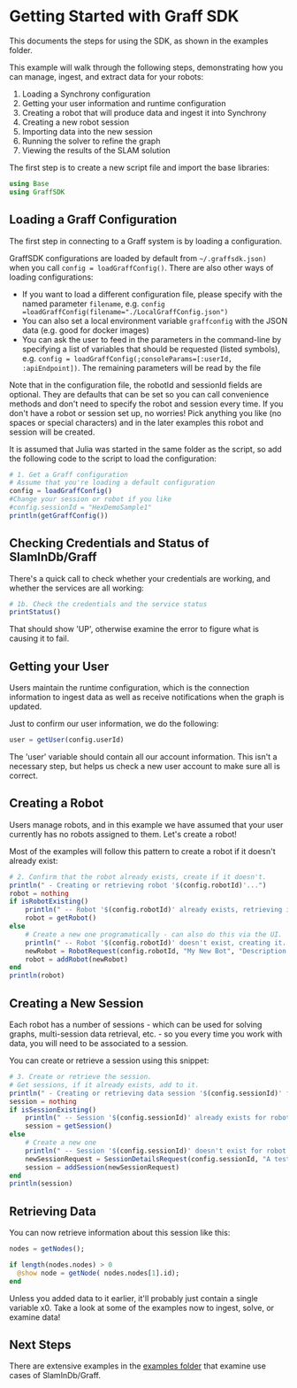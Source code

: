# Getting Started with Graff SDK

This documents the steps for using the SDK, as shown in the examples folder.

This example will walk through the following steps, demonstrating how you can manage, ingest, and extract data for your robots:
1. Loading a Synchrony configuration
1. Getting your user information and runtime configuration
1. Creating a robot that will produce data and ingest it into Synchrony
1. Creating a new robot session
1. Importing data into the new session
1. Running the solver to refine the graph
1. Viewing the results of the SLAM solution

The first step is to create a new script file and import the base libraries:

```julia
using Base
using GraffSDK
```

## Loading a Graff Configuration
The first step in connecting to a Graff system is by loading a configuration.

GraffSDK configurations are loaded by default from `~/.graffsdk.json)` when you call `config = loadGraffConfig()`. There are also other ways of loading configurations:
* If you want to load a different configuration file, please specify with the named parameter `filename`, e.g. `config =loadGraffConfig(filename="./LocalGraffConfig.json")`
* You can also set a local environment variable `graffconfig` with the JSON data (e.g. good for docker images)
* You can ask the user to feed in the parameters in the command-line by specifying a list of variables that should be requested (listed symbols), e.g. `config = loadGraffConfig(;consoleParams=[:userId, :apiEndpoint])`. The remaining parameters will be read by the file

Note that in the configuration file, the robotId and sessionId fields are optional. They are defaults that can be set so you can call convenience methods and don't need to specify the robot and session every time. If you don't have a robot or session set up, no worries! Pick anything you like (no spaces or special characters) and in the later examples this robot and session will be created.

It is assumed that Julia was started in the same folder as the script, so add the following code to the script to load the configuration:

```julia
# 1. Get a Graff configuration
# Assume that you're loading a default configuration
config = loadGraffConfig()
#Change your session or robot if you like
#config.sessionId = "HexDemoSample1"
println(getGraffConfig())
```

## Checking Credentials and Status of SlamInDb/Graff

There's a quick call to check whether your credentials are working, and whether the services are all working:

```julia
# 1b. Check the credentials and the service status
printStatus()
```

That should show 'UP', otherwise examine the error to figure what is causing it to fail.

## Getting your User
Users maintain the runtime configuration, which is the connection information to ingest data as well as receive notifications when the graph is updated.

Just to confirm our user information, we do the following:

```julia
user = getUser(config.userId)
```

The 'user' variable should contain all our account information. This isn't a necessary step, but helps us check a new user account to make sure all is correct.

## Creating a Robot
Users manage robots, and in this example we have assumed that your user currently has no robots assigned to them. Let's create a robot!

Most of the examples will follow this pattern to create a robot if it doesn't already exist:

```julia
# 2. Confirm that the robot already exists, create if it doesn't.
println(" - Creating or retrieving robot '$(config.robotId)'...")
robot = nothing
if isRobotExisting()
    println(" -- Robot '$(config.robotId)' already exists, retrieving it...")
    robot = getRobot()
else
    # Create a new one programatically - can also do this via the UI.
    println(" -- Robot '$(config.robotId)' doesn't exist, creating it...")
    newRobot = RobotRequest(config.robotId, "My New Bot", "Description of my neat robot", "Active")
    robot = addRobot(newRobot)
end
println(robot)
```

## Creating a New Session

Each robot has a number of sessions - which can be used for solving graphs, multi-session data retrieval, etc. - so you every time you work with data, you will need to be associated to a session.

You can create or retrieve a session using this snippet:

```julia
# 3. Create or retrieve the session.
# Get sessions, if it already exists, add to it.
println(" - Creating or retrieving data session '$(config.sessionId)' for robot...")
session = nothing
if isSessionExisting()
    println(" -- Session '$(config.sessionId)' already exists for robot '$(config.robotId)', retrieving it...")
    session = getSession()
else
    # Create a new one
    println(" -- Session '$(config.sessionId)' doesn't exist for robot '$(config.robotId)', creating it...")
    newSessionRequest = SessionDetailsRequest(config.sessionId, "A test dataset demonstrating data ingestion for a wheeled vehicle driving in a hexagon.", "Pose2")
    session = addSession(newSessionRequest)
end
println(session)
```

## Retrieving Data

You can now retrieve information about this session like this:

```julia
nodes = getNodes();

if length(nodes.nodes) > 0
  @show node = getNode( nodes.nodes[1].id);
end
```

Unless you added data to it earlier, it'll probably just contain a single variable x0. Take a look at some of the examples now to ingest, solve, or examine data!

## Next Steps

There are extensive examples in the [examples folder](./examples/examples.md) that examine use cases of SlamInDb/Graff.
